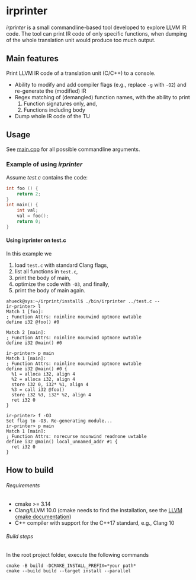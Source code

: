 # irprinter

*irprinter* is a small commandline-based tool developed to explore LLVM IR code.
The tool can print IR code of only specific functions, when dumping of the whole translation unit would produce too much output.


## Main features
Print LLVM IR code of a translation unit (C/C++) to a console.
  - Ability to modify and add compiler flags (e.g., replace `-g` with `-O2`) and re-generate the (modified) IR
  - Regex matching of (demangled) function names, with the ability to print
      1) Function signatures only, and,
      2) Functions including body
  - Dump whole IR code of the TU

## Usage
See [main.cpp](src/main.cpp) for all possible commandline arguments.

### Example of using *irprinter*
Assume *test.c* contains the code:

  ```c
  int foo () {
      return 2; 
  }
  int main() {
      int val;
      val = foo();    
      return 0;
  }
  ```
#### Using irprinter on test.c
In this example we
  1) load `test.c` with standard Clang flags,
  2) list all functions in `test.c`,
  3) print the body of main,
  4) optimize the code with `-O3`, and finally,
  5) print the body of main again.

```console
ahueck@sys:~/irprint/install$ ./bin/irprinter ../test.c --
ir-printer> l
Match 1 [foo]:
; Function Attrs: noinline nounwind optnone uwtable
define i32 @foo() #0 

Match 2 [main]:
; Function Attrs: noinline nounwind optnone uwtable
define i32 @main() #0 

ir-printer> p main
Match 1 [main]:
; Function Attrs: noinline nounwind optnone uwtable
define i32 @main() #0 {
  %1 = alloca i32, align 4
  %2 = alloca i32, align 4
  store i32 0, i32* %1, align 4
  %3 = call i32 @foo()
  store i32 %3, i32* %2, align 4
  ret i32 0
}

ir-printer> f -O3
Set flag to -O3. Re-generating module...
ir-printer> p main
Match 1 [main]:
; Function Attrs: norecurse nounwind readnone uwtable
define i32 @main() local_unnamed_addr #1 {
  ret i32 0
}

```

## How to build
###### Requirements
- cmake >= 3.14
- Clang/LLVM 10.0 (cmake needs to find the installation, see
  the [LLVM cmake documentation](https://llvm.org/docs/CMake.html#id14))
- C++ compiler with support for the C++17 standard, e.g., Clang 10

###### Build steps
In the root project folder, execute the following commands

  ```
  cmake -B build -DCMAKE_INSTALL_PREFIX=*your path*
  cmake --build build --target install --parallel
  ```
